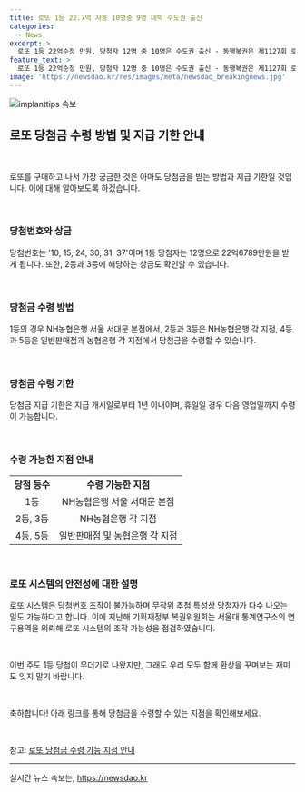 ```yaml
---
title: 로또 1등 22.7억 자동 10명중 9명 대박 수도권 출신
categories:
  - News
excerpt: >
  로또 1등 22억순정 만원, 당첨자 12명 중 10명은 수도권 출신 - 동행복권은 제1127회 로또복권 추첨 결과를 발표했다. 1등 당첨번호를 모두 맞힌 12명 중 10명이 수도권 출신으로, 22억6789만원을 수령할 예정이다. 또한, 2등과 3등 당첨자들도 상금을 받게 되었다. 이에 따라 당첨금 수령 기한과 수령 방법에 대한 안내도 함께 발표되었다. 1등에 당첨될 확률은 벼락에 맞을 확률보다도 어렵다는데, 이에 대한 논란도 계속되고 있다.
feature_text: >
  로또 1등 22억순정 만원, 당첨자 12명 중 10명은 수도권 출신 - 동행복권은 제1127회 로또복권 추첨 결과를 발표했다. 1등 당첨번호를 모두 맞힌 12명 중 10명이 수도권 출신으로, 22억6789만원을 수령할 예정이다. 또한, 2등과 3등 당첨자들도 상금을 받게 되었다. 이에 따라 당첨금 수령 기한과 수령 방법에 대한 안내도 함께 발표되었다. 1등에 당첨될 확률은 벼락에 맞을 확률보다도 어렵다는데, 이에 대한 논란도 계속되고 있다.
image: 'https://newsdao.kr/res/images/meta/newsdao_breakingnews.jpg'
---
```


<p><img src="https://newsdao.kr/res/images/meta/newsdao_breakingnews.jpg" alt="implanttips 속보" /></p>

<h2 data-ke-size="size26">로또 당첨금 수령 방법 및 지급 기한 안내</h2>

<p data-ke-size="size16">&nbsp;</p>

<p>로또를 구매하고 나서 가장 궁금한 것은 아마도 당첨금을 받는 방법과 지급 기한일 것입니다. 이에 대해 알아보도록 하겠습니다.</p>

<p data-ke-size="size16">&nbsp;</p>

<h3>당첨번호와 상금</h3>

<p data-ke-size="size16">당첨번호는 '10, 15, 24, 30, 31, 37'이며 1등 당첨자는 12명으로 22억6789만원을 받게 됩니다. 또한, 2등과 3등에 해당하는 상금도 확인할 수 있습니다. </p>

<p data-ke-size="size16">&nbsp;</p>

<h3>당첨금 수령 방법</h3>

<p data-ke-size="size16">1등의 경우 NH농협은행 서울 서대문 본점에서, 2등과 3등은 NH농협은행 각 지점, 4등과 5등은 일반판매점과 농협은행 각 지점에서 당첨금을 수령할 수 있습니다. </p>

<p data-ke-size="size16">&nbsp;</p>

<h3>당첨금 수령 기한</h3>

<p data-ke-size="size16">당첨금 지급 기한은 지급 개시일로부터 1년 이내이며, 휴일일 경우 다음 영업일까지 수령이 가능합니다.</p>

<p data-ke-size="size16">&nbsp;</p>

<h3>수령 가능한 지점 안내</h3>

<table>
    <tbody>
        <tr>
            <td style="text-align: center; height: 17px;"><b>당첨 등수</b></td>
            <td style="text-align: center; height: 17px;"><b>수령 가능한 지점</b></td>
        </tr>
        <tr>
            <td style="text-align: center; height: 17px;">1등</td>
            <td style="text-align: center; height: 17px;">NH농협은행 서울 서대문 본점</td>
        </tr>
        <tr>
            <td style="text-align: center; height: 17px;">2등, 3등</td>
            <td style="text-align: center; height: 17px;">NH농협은행 각 지점</td>
        </tr>
        <tr>
            <td style="text-align: center; height: 17px;">4등, 5등</td>
            <td style="text-align: center; height: 17px;">일반판매점 및 농협은행 각 지점</td>
        </tr>
    </tbody>
</table>

<p data-ke-size="size16">&nbsp;</p>

<h3>로또 시스템의 안전성에 대한 설명</h3>

<p data-ke-size="size16">로또 시스템은 당첨번호 조작이 불가능하며 무작위 추첨 특성상 당첨자가 다수 나오는 일도 가능하다고 합니다. 이에 지난해 기획재정부 복권위원회는 서울대 통계연구소의 연구용역을 의뢰해 로또 시스템의 조작 가능성을 점검하였습니다. </p>

<p data-ke-size="size16">&nbsp;</p>

<p>이번 주도 1등 당첨이 무더기로 나왔지만, 그래도 우리 모두 함께 환상을 꾸며보는 재미도 잊지 말기 바랍니다.</p>

<p data-ke-size="size16">&nbsp;</p>

<p>축하합니다! 아래 링크를 통해 당첨금을 수령할 수 있는 지점을 확인해보세요.</p>

<p data-ke-size="size16">&nbsp;</p>

<p>참고: <a href="링크">로또 당첨금 수령 가능 지점 안내</a></p>

<p><hr></p>
실시간 뉴스 속보는, <a href="https://newsdao.kr" rel="dofollow">https://newsdao.kr</a>


